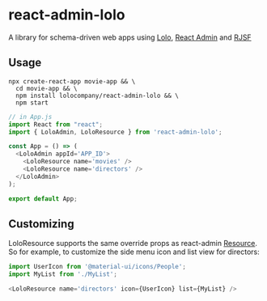 # react-admin-lolo
A library for schema-driven web apps using [Lolo](https://lolo.company), [React Admin](https://github.com/marmelab/react-admin) and [RJSF](https://github.com/rjsf-team/react-jsonschema-form)

## Usage
````
npx create-react-app movie-app && \
  cd movie-app && \
  npm install lolocompany/react-admin-lolo && \
  npm start
````

````javascript
// in App.js
import React from "react";
import { LoloAdmin, LoloResource } from 'react-admin-lolo';

const App = () => (
  <LoloAdmin appId='APP_ID'>
    <LoloResource name='movies' />
    <LoloResource name='directors' />
  </LoloAdmin>
);

export default App;
````

## Customizing

LoloResource supports the same override props as react-admin [Resource](https://marmelab.com/react-admin/Resource.html#the-resource-component). So for example, to customize the side menu icon and list view for directors:

````javascript
import UserIcon from '@material-ui/icons/People';
import MyList from './MyList';

<LoloResource name='directors' icon={UserIcon} list={MyList} />
````

